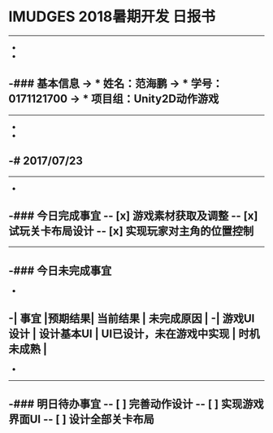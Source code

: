 # IMUDGES 2018暑期开发 日报书
--------
-
-
-### 基本信息
-> * 姓名：范海鹏
-> * 学号：0171121700
-> * 项目组：Unity2D动作游戏
-
--------
-
-
-# 2017/07/23
-
--------
-
-### 今日完成事宜
-- [x] 游戏素材获取及调整
-- [x] 试玩关卡布局设计
-- [x] 实现玩家对主角的位置控制
-
------
-### 今日未完成事宜
-
-
-| 事宜 |预期结果| 当前结果 | 未完成原因 | 
-| 游戏UI设计 | 设计基本UI | UI已设计，未在游戏中实现 | 时机未成熟 |
-
-
-------
-### 明日待办事宜
-- [ ] 完善动作设计
-- [ ] 实现游戏界面UI
-- [ ] 设计全部关卡布局
--------
